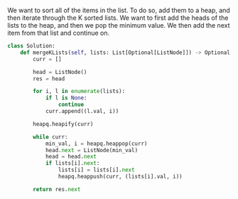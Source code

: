 We want to sort all of the items in the list. To do so, add them to a heap, and then iterate through the K sorted lists. We want to first add the heads of the lists to the heap, and then we pop the minimum value. We then add the next item from that list and continue on.

```python
class Solution:
    def mergeKLists(self, lists: List[Optional[ListNode]]) -> Optional[ListNode]:
        curr = []

        head = ListNode()
        res = head

        for i, l in enumerate(lists):
            if l is None:
                continue
            curr.append((l.val, i))

        heapq.heapify(curr)

        while curr:
            min_val, i = heapq.heappop(curr)
            head.next = ListNode(min_val)
            head = head.next
            if lists[i].next:
                lists[i] = lists[i].next
                heapq.heappush(curr, (lists[i].val, i))

        return res.next
```